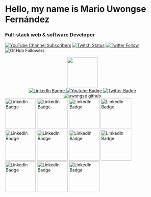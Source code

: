 # Hello, my name is Mario Uwongse Fernández
###  Full-stack web & software Developer
[![YouTube Channel Subscribers](https://img.shields.io/youtube/channel/subscribers/UCYubFxk5-LcbROFDe0c18fA?style=social)](https://youtube.com/mariouwongseapps?sub_confirmation=1)
[![Twitch Status](https://img.shields.io/twitch/status/uwongse?style=social)](https://twitch.com/uwongse)
[![Twitter Follow](https://img.shields.io/twitter/follow/uwongse?style=social)](https://twitter.com/uwongse)
![GitHub Followers](https://img.shields.io/github/followers/uwongse?style=social)


<div id="header" align="center">
  <img src="https://media2.giphy.com/media/jdPMeyv9rn0hZHh8n9/giphy.gif?cid=ecf05e47hbevi22yh7cif4wsmgc606bvvvpgz6xamib5hufu&rid=giphy.gif&ct=s" width="100"/>
  <div id="badges">
    <a href="https://linkedin.com/in/mario-uwongse">
      <img src="https://img.shields.io/badge/LinkedIn-blue?style=for-the-badge&logo=linkedin&logoColor=white" alt="LinkedIn Badge"/>
    </a>
      <a href="https://www.youtube.com/user/mariouwongse">
    <img src="https://img.shields.io/badge/YouTube-red?style=for-the-badge&logo=youtube&logoColor=white" alt="Youtube Badge"/>
  </a>
  <a href="https://twitter.com/uwongse">
    <img src="https://img.shields.io/badge/Twitter-blue?style=for-the-badge&logo=twitter&logoColor=white" alt="Twitter Badge"/>
  </a>
  </div>
  <img src="https://komarev.com/ghpvc/?username=uwongse&style=flat-square&color=blue" alt="uwongse github"/>
</div>

<div id="body" align="start">
   <img src="https://media2.giphy.com/media/ln7z2eWriiQAllfVcn/giphy.gif?cid=ecf05e47hykz2jdmqsqwve873mfrwfs2akjhyltud1xiy7ym&rid=giphy.gif&ct=s" alt="LinkedIn Badge" width="100"/>
     <img src="https://media3.giphy.com/media/JqDcpPX8vWahUny0pE/giphy.gif?cid=ecf05e47tzs5nh52hq55x8sfmqv67rwsascepudnh1s6b0ul&rid=giphy.gif&ct=s" alt="LinkedIn Badge" width="100"/>
       <img src="https://media4.giphy.com/media/hO8uTzEOefFh3Yv5gm/giphy.gif?cid=ecf05e47d68jrx6gz5zt9frg5f2qyupj9ywo9rovmf1f6uqq&rid=giphy.gif&ct=s" alt="LinkedIn Badge" width="100"/>
       <img src="https://media4.giphy.com/media/KAq5w47R9rmTuvWOWa/giphy.gif?cid=ecf05e47nqczrdo8hd13lfxfkgxs13xs028a2wmfd5gcglvv&rid=giphy.gif&ct=g" alt="LinkedIn Badge" width="100"/>
  <img src="https://media1.giphy.com/media/vISmwpBJUNYzukTnVx/giphy.gif?cid=ecf05e4788dttcqkc2otdk02rz30o2jw7at7bvjyjbe5wphh&rid=giphy.gif&ct=g" alt="LinkedIn Badge" width="100"/>
  <img src="https://media3.giphy.com/media/XAxylRMCdpbEWUAvr8/giphy.gif?cid=ecf05e474fmrrxavpbexnn3xi9gedracwl5b0g95n6gyzsjx&rid=giphy.gif&ct=s" alt="LinkedIn Badge" width="100"/>
  <img src="https://media3.giphy.com/media/fsEaZldNC8A1PJ3mwp/giphy.gif?cid=ecf05e47v7ien499pqo6p3wsylboqxbtm69c9z2nq46ezulm&rid=giphy.gif&ct=s" alt="LinkedIn Badge" width="100"/>
  <img src="https://media0.giphy.com/media/Sr8xDpMwVKOHUWDVRD/giphy.gif?cid=ecf05e47ry5b11h3afii8fvo57c55annc9paqtfrqu29ddy5&rid=giphy.gif&ct=s" alt="LinkedIn Badge" width="100"/>
  <img src="https://media0.giphy.com/media/Sr8xDpMwVKOHUWDVRD/giphy.gif?cid=ecf05e47ry5b11h3afii8fvo57c55annc9paqtfrqu29ddy5&rid=giphy.gif&ct=s)" alt="LinkedIn Badge" width="100"/>
  <img src="https://media4.giphy.com/media/kH6CqYiquZawmU1HI6/giphy.gif?cid=ecf05e4778paw07s7wqyaxyfuytuhxggliluem78kq55w4r6&rid=giphy.gif&ct=g" alt="LinkedIn Badge" width="100"/>
  <img src="https://media0.giphy.com/media/FVOmnX9L69CoQntslz/giphy.gif?cid=ecf05e47l74t2ksiqwc4iqfk2uxrkl1jhjp27hfhg9smlz9i&rid=giphy.gif&ct=s" alt="LinkedIn Badge" width="100"/>

</div>
